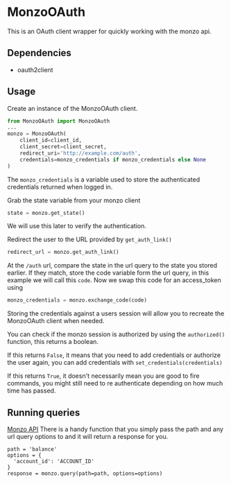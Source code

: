 # MonzoOAuth
This is an OAuth client wrapper for quickly working with the monzo api.

## Dependencies
- oauth2client
 
## Usage
Create an instance of the MonzoOAuth client.
```python
from MonzoOAuth import MonzoOAuth
...
monzo = MonzoOAuth(
    client_id=client_id,
    client_secret=client_secret,
    redirect_uri='http://example.com/auth',
    credentials=monzo_credentials if monzo_credentials else None
)
```
The `monzo_credentials` is a variable used to store the authenticated credentials returned when logged in.

Grab the state variable from your monzo client
```python
state = monzo.get_state()
```
We will use this later to verify the authentication.

Redirect the user to the URL provided by `get_auth_link()`
```python
redirect_url = monzo.get_auth_link()
```

At the `/auth` url, compare the state in the url query to the state you stored earlier.
If they match, store the code variable form the url query, in this example we will call this `code`.
Now we swap this code for an access_token using 
```python
monzo_credentials = monzo.exchange_code(code)
```

Storing the credentials against a users session will allow you to recreate the MonzoOAuth client when needed.

You can check if the monzo session is authorized by using the `authorized()` function, this returns a boolean.

If this returns `False`, it means that you need to add credentials or authorize the user again, you can add credentials with `set_credentials(credentials)`

If this returns `True`, it doesn't necessarily mean you are good to fire commands, you might still need to re authenticate depending on how much time has passed.

## Running queries
[Monzo API](https://monzo.com/docs/)
There is a handy function that you simply pass the path and any url query options to and it will return a response for you.
```
path = 'balance'
options = {
  'account_id': 'ACCOUNT_ID'
}
response = monzo.query(path=path, options=options)
```
